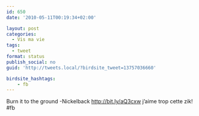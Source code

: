```yaml
---
id: 650
date: '2010-05-11T00:19:34+02:00'

layout: post
categories:
  - Vis ma vie
tags:
  - tweet
format: status
publish_social: no
guid: 'http://tweets.local/?birdsite_tweet=13757036660'

birdsite_hashtags:
    - fb
---
```


Burn it to the ground -Nickelback http://bit.ly/aQ3cxw j’aime trop cette zik! #fb